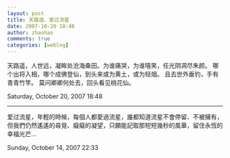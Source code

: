 ```yaml
---
layout: post
title: 天路遥、爱过流星
date: 2007-10-20 18:48
author: zhaohao
comments: true
categories: [weblog]
---
```

天路遥，人世远，凝眸处沧海桑田。为谁痛哭，为谁嘻笑，任光阴凋尽朱颜。
哪个出将入相，哪个成佛登仙，到头来或为黄土，或为轻烟。 且去世外垂钓，手有青青竹竿。
莫问卿卿何处去，回头看见桃花仙。

Saturday, October 20, 2007 18:48

<hr />

爱过流星，年輕的時候，每個人都愛過流星，誰都知道流星不會停留、不被擁有，但我們仍然遙遙的尋覓、癡癡的凝望，只願能記取那短短幾秒的風華，留住永恆的幸福光芒…

Sunday, October 14, 2007 22:33

